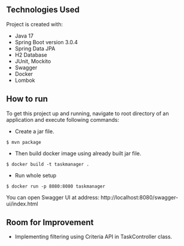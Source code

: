 
## Technologies Used
Project is created with:

* Java 17
* Spring Boot version 3.0.4
* Spring Data JPA
* H2 Database
* JUnit, Mockito
* Swagger
* Docker
* Lombok


## How to run

To get this project up and running, navigate to root directory of an application and execute following commands:

* Create a jar file.
```
$ mvn package
```

* Then build docker image using already built jar file.

```
$ docker build -t taskmanager .

```

* Run whole setup

```
$ docker run -p 8080:8080 taskmanager
```
You can open Swagger UI at address:
http://localhost:8080/swagger-ui/index.html



## Room for Improvement

* Implementing filtering using Criteria API in TaskController class.


